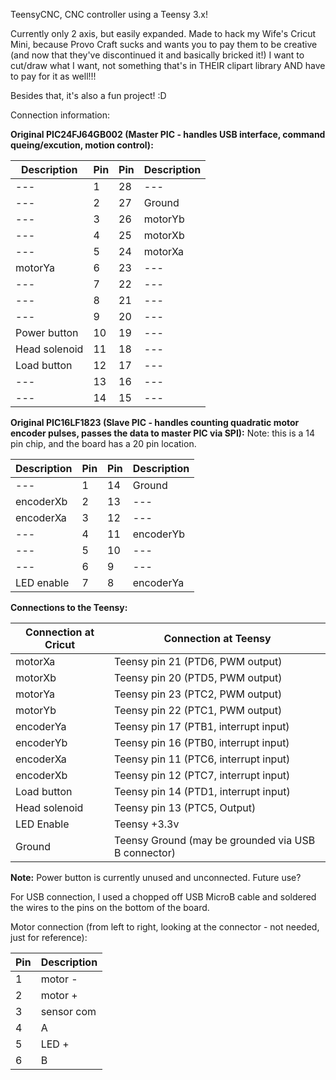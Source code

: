 TeensyCNC, CNC controller using a Teensy 3.x!

Currently only 2 axis, but easily expanded.
Made to hack my Wife's Cricut Mini, because Provo Craft sucks and wants you to pay them to be creative (and now that they've discontinued it and basically bricked it!)
I want to cut/draw what I want, not something that's in THEIR clipart library AND have to pay for it as well!!!

Besides that, it's also a fun project! :D

Connection information:

<b>Original PIC24FJ64GB002 (Master PIC - handles USB interface, command queing/excution, motion control):</b>

Description | Pin | Pin | Description
----------- | --- | --- | -----------
--- | 1 | 28 | ---
--- | 2 | 27 | Ground
--- | 3 | 26 | motorYb
--- | 4 | 25 | motorXb
--- | 5 | 24 | motorXa
motorYa |  6 | 23 | ---
--- | 7 | 22 | ---
--- | 8 | 21 | ---
--- | 9 | 20 | ---
Power button | 10 | 19 | ---
Head solenoid | 11 | 18 | ---
Load button | 12 | 17 | ---
--- | 13 | 16 | ---
--- | 14 | 15 | ---

<b>Original PIC16LF1823 (Slave PIC -  handles counting quadratic motor encoder pulses, passes the data to master PIC via SPI):</b>
Note: this is a 14 pin chip, and the board has a 20 pin location.

Description | Pin | Pin | Description
----------- | --- | --- | -----------
--- | 1 | 14 | Ground
encoderXb | 2 | 13 | ---
encoderXa | 3 | 12 | ---
--- | 4 | 11 | encoderYb
--- | 5 | 10 | ---
--- | 6 | 9 | ---
LED enable | 7 | 8 | encoderYa

<b>Connections to the Teensy:</b>

Connection at Cricut | Connection at Teensy
-------------------- | --------------------
motorXa | Teensy pin 21 (PTD6, PWM output)
motorXb | Teensy pin 20 (PTD5, PWM output)
motorYa | Teensy pin 23 (PTC2, PWM output)
motorYb | Teensy pin 22 (PTC1, PWM output)
encoderYa | Teensy pin 17 (PTB1, interrupt input)
encoderYb | Teensy pin 16 (PTB0, interrupt input)
encoderXa | Teensy pin 11 (PTC6, interrupt input)
encoderXb | Teensy pin 12 (PTC7, interrupt input)
Load button | Teensy pin 14 (PTD1, interrupt input)
Head solenoid | Teensy pin 13 (PTC5, Output)
LED Enable | Teensy +3.3v
Ground | Teensy Ground (may be grounded via USB B connector)

<b>Note:</b>
Power button is currently unused and unconnected. Future use?

For USB connection, I used a chopped off USB MicroB cable and soldered the wires to the pins on the bottom of the board.

Motor connection (from left to right, looking at the connector - not needed, just for reference):

Pin | Description
--- | -----------
1 | motor -
2 | motor +
3 | sensor com
4 | A
5 | LED +
6 | B
